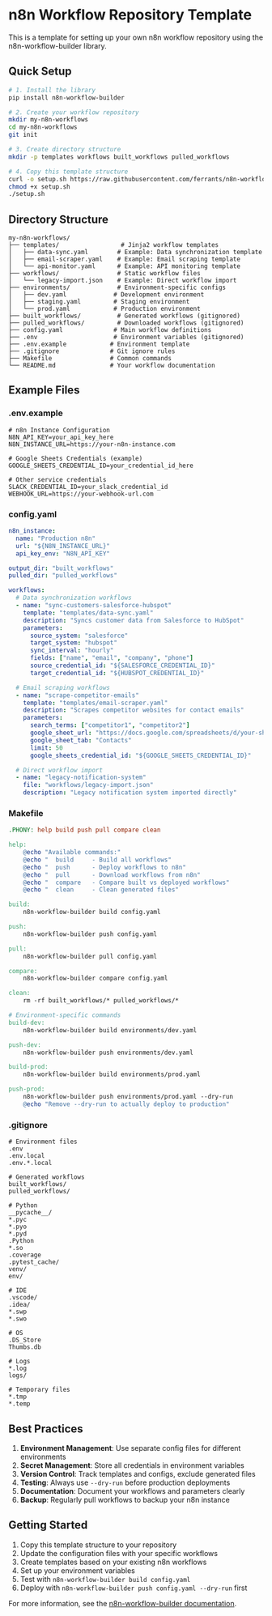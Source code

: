 # n8n Workflow Repository Template

This is a template for setting up your own n8n workflow repository using the n8n-workflow-builder library.

## Quick Setup

```bash
# 1. Install the library
pip install n8n-workflow-builder

# 2. Create your workflow repository
mkdir my-n8n-workflows
cd my-n8n-workflows
git init

# 3. Create directory structure
mkdir -p templates workflows built_workflows pulled_workflows

# 4. Copy this template structure
curl -o setup.sh https://raw.githubusercontent.com/ferrants/n8n-workflow-builder/main/setup-repo.sh
chmod +x setup.sh
./setup.sh
```

## Directory Structure

```
my-n8n-workflows/
├── templates/                 # Jinja2 workflow templates
│   ├── data-sync.yaml        # Example: Data synchronization template
│   ├── email-scraper.yaml    # Example: Email scraping template
│   └── api-monitor.yaml      # Example: API monitoring template
├── workflows/                # Static workflow files
│   └── legacy-import.json    # Example: Direct workflow import
├── environments/             # Environment-specific configs
│   ├── dev.yaml             # Development environment
│   ├── staging.yaml         # Staging environment
│   └── prod.yaml            # Production environment
├── built_workflows/          # Generated workflows (gitignored)
├── pulled_workflows/         # Downloaded workflows (gitignored)
├── config.yaml              # Main workflow definitions
├── .env                     # Environment variables (gitignored)
├── .env.example            # Environment template
├── .gitignore              # Git ignore rules
├── Makefile                # Common commands
└── README.md               # Your workflow documentation
```

## Example Files

### .env.example
```env
# n8n Instance Configuration
N8N_API_KEY=your_api_key_here
N8N_INSTANCE_URL=https://your-n8n-instance.com

# Google Sheets Credentials (example)
GOOGLE_SHEETS_CREDENTIAL_ID=your_credential_id_here

# Other service credentials
SLACK_CREDENTIAL_ID=your_slack_credential_id
WEBHOOK_URL=https://your-webhook-url.com
```

### config.yaml
```yaml
n8n_instance:
  name: "Production n8n"
  url: "${N8N_INSTANCE_URL}"
  api_key_env: "N8N_API_KEY"

output_dir: "built_workflows"
pulled_dir: "pulled_workflows"

workflows:
  # Data synchronization workflows
  - name: "sync-customers-salesforce-hubspot"
    template: "templates/data-sync.yaml"
    description: "Syncs customer data from Salesforce to HubSpot"
    parameters:
      source_system: "salesforce"
      target_system: "hubspot"
      sync_interval: "hourly"
      fields: ["name", "email", "company", "phone"]
      source_credential_id: "${SALESFORCE_CREDENTIAL_ID}"
      target_credential_id: "${HUBSPOT_CREDENTIAL_ID}"

  # Email scraping workflows  
  - name: "scrape-competitor-emails"
    template: "templates/email-scraper.yaml"
    description: "Scrapes competitor websites for contact emails"
    parameters:
      search_terms: ["competitor1", "competitor2"]
      google_sheet_url: "https://docs.google.com/spreadsheets/d/your-sheet-id"
      google_sheet_tab: "Contacts"
      limit: 50
      google_sheets_credential_id: "${GOOGLE_SHEETS_CREDENTIAL_ID}"

  # Direct workflow import
  - name: "legacy-notification-system"
    file: "workflows/legacy-import.json"
    description: "Legacy notification system imported directly"
```

### Makefile
```makefile
.PHONY: help build push pull compare clean

help:
	@echo "Available commands:"
	@echo "  build     - Build all workflows"
	@echo "  push      - Deploy workflows to n8n"
	@echo "  pull      - Download workflows from n8n"
	@echo "  compare   - Compare built vs deployed workflows"
	@echo "  clean     - Clean generated files"

build:
	n8n-workflow-builder build config.yaml

push:
	n8n-workflow-builder push config.yaml

pull:
	n8n-workflow-builder pull config.yaml

compare:
	n8n-workflow-builder compare config.yaml

clean:
	rm -rf built_workflows/* pulled_workflows/*

# Environment-specific commands
build-dev:
	n8n-workflow-builder build environments/dev.yaml

push-dev:
	n8n-workflow-builder push environments/dev.yaml

build-prod:
	n8n-workflow-builder build environments/prod.yaml

push-prod:
	n8n-workflow-builder push environments/prod.yaml --dry-run
	@echo "Remove --dry-run to actually deploy to production"
```

### .gitignore
```gitignore
# Environment files
.env
.env.local
.env.*.local

# Generated workflows
built_workflows/
pulled_workflows/

# Python
__pycache__/
*.pyc
*.pyo
*.pyd
.Python
*.so
.coverage
.pytest_cache/
venv/
env/

# IDE
.vscode/
.idea/
*.swp
*.swo

# OS
.DS_Store
Thumbs.db

# Logs
*.log
logs/

# Temporary files
*.tmp
*.temp
```

## Best Practices

1. **Environment Management**: Use separate config files for different environments
2. **Secret Management**: Store all credentials in environment variables
3. **Version Control**: Track templates and configs, exclude generated files
4. **Testing**: Always use `--dry-run` before production deployments
5. **Documentation**: Document your workflows and parameters clearly
6. **Backup**: Regularly pull workflows to backup your n8n instance

## Getting Started

1. Copy this template structure to your repository
2. Update the configuration files with your specific workflows
3. Create templates based on your existing n8n workflows
4. Set up your environment variables
5. Test with `n8n-workflow-builder build config.yaml`
6. Deploy with `n8n-workflow-builder push config.yaml --dry-run` first

For more information, see the [n8n-workflow-builder documentation](https://github.com/ferrants/n8n-workflow-builder).

